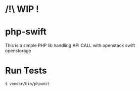 # /!\ WIP !

# php-swift

This is a simple PHP lib handling API CALL with openstack swift openstorage

# Run Tests
```
$ vendor/bin/phpunit
```
